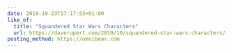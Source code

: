 ```yaml
---
date: 2019-10-23T17:17:53+01:00
like_of:
  title: "Squandered Star Wars Characters"
  url: https://daverupert.com/2019/10/squandered-star-wars-characters/
posting_method: https://omnibear.com
---
```


